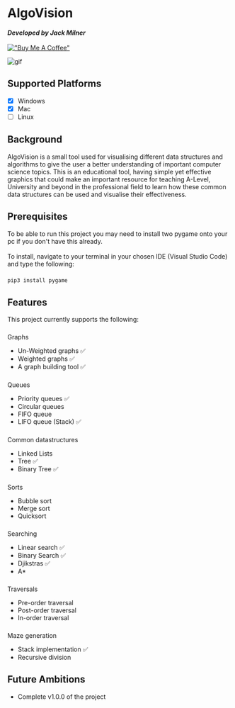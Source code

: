 # AlgoVision
<link rel="stylesheet" type="text/css" href="https://unpkg.com/checkboxes@1.3.3/dist/css/checkboxes.min.css">

 
***Developed by Jack Milner***
\
\
[!["Buy Me A Coffee"](https://www.buymeacoffee.com/assets/img/custom_images/orange_img.png)](https://buymeacoffee.com/jackmilner)

![gif](https://media2.giphy.com/media/v1.Y2lkPTc5MGI3NjExa3N6Zm1vd3luNXR4b3FhamY0NXBmbDR3OW82a3FlZWIwaDFnMGhsciZlcD12MV9pbnRlcm5hbF9naWZfYnlfaWQmY3Q9Zw/3uGaHuzJTQg8KZdVBd/giphy.gif)
###
## Supported Platforms
- [x] Windows
- [x] Mac
- [ ] Linux
## Background
AlgoVision is a small tool used for visualising different data structures and algorithms to give the user a better understanding of important computer science topics. This is an educational tool, having simple yet effective graphics that could make an important resource for teaching A-Level, University and beyond in the professional field to learn how these common data structures can be used and visualise their effectiveness. 
## Prerequisites
To be able to run this project you may need to install two pygame onto your pc if you don't have this already.
\
\
To install, navigate to your terminal in your chosen IDE (Visual Studio Code) and type the following:
###
`pip3 install pygame`
## Features
This project currently supports the following:
###
Graphs
* Un-Weighted graphs ✅
* Weighted graphs ✅
* A graph building tool ✅
### 
Queues
* Priority queues ✅
* Circular queues 
* FIFO queue
* LIFO queue (Stack) ✅
### 
Common datastructures
* Linked Lists
* Tree ✅
* Binary Tree ✅
### 
Sorts
* Bubble sort
* Merge sort
* Quicksort
### 
Searching
* Linear search ✅
* Binary Search ✅
* Djikstras ✅
* A*
### 
Traversals
* Pre-order traversal
* Post-order traversal
* In-order traversal
###
Maze generation
* Stack implementation ✅
* Recursive division
## Future Ambitions
* Complete v1.0.0 of the project 
